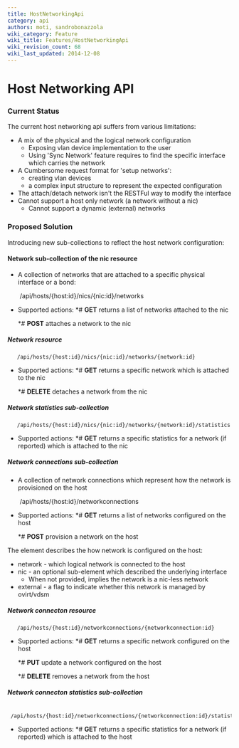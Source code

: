 ```yaml
---
title: HostNetworkingApi
category: api
authors: moti, sandrobonazzola
wiki_category: Feature
wiki_title: Features/HostNetworkingApi
wiki_revision_count: 68
wiki_last_updated: 2014-12-08
---
```


# Host Networking API

### Current Status

The current host networking api suffers from various limitations:

*   A mix of the physical and the logical network configuration
    -   Exposing vlan device implementation to the user
    -   Using 'Sync Network' feature requires to find the specific interface which carries the network
*   A Cumbersome request format for 'setup networks':
    -   creating vlan devices
    -   a complex input structure to represent the expected configuration
*   The attach/detach network isn't the RESTFul way to modify the interface
*   Cannot support a host only network (a network without a nic)
    -   Cannot support a dynamic (external) networks

### Proposed Solution

Introducing new sub-collections to reflect the host network configuration:

#### Network sub-collection of the nic resource

*   A collection of networks that are attached to a specific physical interface or a bond:

       /api/hosts/{host:id}/nics/{nic:id}/networks

*   Supported actions:
    \*# **GET** returns a list of networks attached to the nic

    \*# **POST** attaches a network to the nic

##### Network resource

       /api/hosts/{host:id}/nics/{nic:id}/networks/{network:id}

*   Supported actions:
    \*# **GET** returns a specific network which is attached to the nic

    \*# **DELETE** detaches a network from the nic

##### Network statistics sub-collection

       /api/hosts/{host:id}/nics/{nic:id}/networks/{network:id}/statistics

*   Supported actions:
    \*# **GET** returns a specific statistics for a network (if reported) which is attached to the nic

##### Network connections sub-collection

*   A collection of network connections which represent how the network is provisioned on the host

       /api/hosts/{host:id}/networkconnections

*   Supported actions:
    \*# **GET** returns a list of networks configured on the host

    \*# **POST** provision a network on the host

The **<networkconnection>** element describes the how network is configured on the host:

*   network - which logical network is connected to the host
*   nic - an optional sub-element which described the underlying interface
    -   When not provided, implies the network is a nic-less network
*   external - a flag to indicate whether this network is managed by ovirt/vdsm

##### Network connecton resource

       /api/hosts/{host:id}/networkconnections/{networkconnection:id}

*   Supported actions:
    \*# **GET** returns a specific network configured on the host

    \*# **PUT** update a network configured on the host

    \*# **DELETE** removes a network from the host

##### Network connecton statistics sub-collection

       /api/hosts/{host:id}/networkconnections/{networkconnection:id}/statistics

*   Supported actions:
    \*# **GET** returns a specific statistics for a network (if reported) which is attached to the host
